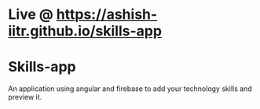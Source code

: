 # Live @ https://ashish-iitr.github.io/skills-app
# Skills-app
An application using angular and firebase to add your technology skills and preview it.
